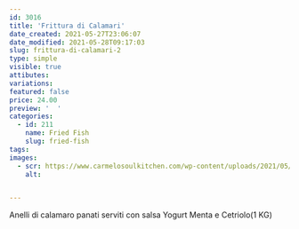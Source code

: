 ```yaml
---
id: 3016
title: 'Frittura di Calamari'
date_created: 2021-05-27T23:06:07
date_modified: 2021-05-28T09:17:03
slug: frittura-di-calamari-2
type: simple
visible: true
attibutes: 
variations:
featured: false
price: 24.00
preview: '  '
categories: 
  - id: 211
    name: Fried Fish
    slug: fried-fish
tags: 
images: 
  - scr: https://www.carmelosoulkitchen.com/wp-content/uploads/2021/05/Frittura-di-pesce-fs8.png
    alt: 


---
```


<p>Anelli di calamaro panati serviti con salsa Yogurt Menta e Cetriolo(1 KG)</p>

